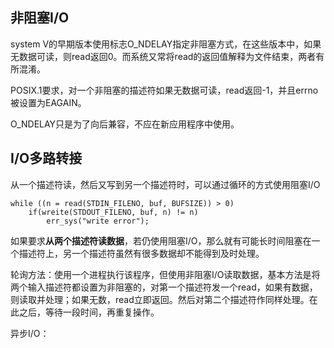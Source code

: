 ## 非阻塞I/O

system V的早期版本使用标志O_NDELAY指定非阻塞方式，在这些版本中，如果无数据可读，则read返回0。而系统又常将read的返回值解释为文件结束，两者有所混淆。

POSIX.1要求，对一个非阻塞的描述符如果无数据可读，read返回-1，并且errno被设置为EAGAIN。

O_NDELAY只是为了向后兼容，不应在新应用程序中使用。

## I/O多路转接

从一个描述符读，然后又写到另一个描述符时，可以通过循环的方式使用阻塞I/O

```
while ((n = read(STDIN_FILENO, buf, BUFSIZE)) > 0)
	if(wreite(STDOUT_FILENO, buf, n) != n)
		err_sys("write error");
```

如果要求**从两个描述符读数据**，若仍使用阻塞I/O，那么就有可能长时间阻塞在一个描述符上，另一个描述符虽然有很多数据却不能得到及时处理。

轮询方法：使用一个进程执行该程序，但使用非阻塞I/O读取数据，基本方法是将两个输入描述符都设置为非阻塞的，对第一个描述符发一个read，如果有数据，则读取并处理；如果无数，read立即返回。然后对第二个描述符作同样处理。在此之后，等待一段时间，再重复操作。

异步I/O：